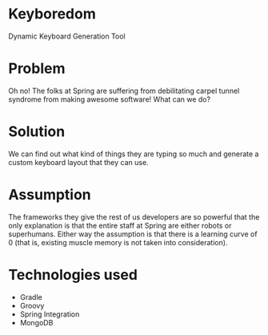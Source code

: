 Keyboredom
==========

Dynamic Keyboard Generation Tool

# Problem
Oh no! The folks at Spring are suffering from debilitating carpel tunnel
syndrome from making awesome software! What can we do?

# Solution
We can find out what kind of things they are typing so much and generate a
custom keyboard layout that they can use.

# Assumption
The frameworks they give the rest of us developers are so powerful that the
only explanation is that the entire staff at Spring are either robots or
superhumans. Either way the assumption is that there is a learning curve of 0
(that is, existing muscle memory is not taken into consideration).

# Technologies used
* Gradle
* Groovy
* Spring Integration
* MongoDB

